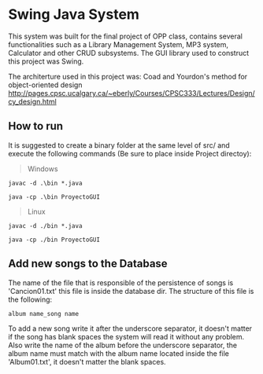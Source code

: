 # Swing Java System

This system was built for the final project of OPP class, contains several
functionalities such as a Library Management System, MP3 system, Calculator and
other CRUD subsystems. The GUI library used to construct this project was Swing.

The architerture used in this project was: Coad and Yourdon's method for object-oriented design http://pages.cpsc.ucalgary.ca/~eberly/Courses/CPSC333/Lectures/Design/cy_design.html


## How to run
It is suggested to create a binary folder at the same level of src/ and execute the following commands
(Be sure to place inside Project directoy):

> Windows

`javac -d .\bin *.java`

`java -cp .\bin ProyectoGUI`

> Linux

`javac -d ./bin *.java`

`java -cp ./bin ProyectoGUI`
  
## Add new songs to the Database
The name of the file that is responsible of the persistence of songs is 'Cancion01.txt' this file is inside the database dir.
The structure of this file is the following:

`album name_song name`

To add a new song write it after the underscore separator, it doesn't matter if the song has blank spaces the system will read it without any problem. Also write the name of the album before the underscore separator, the album name must match with the album name located inside the file 'Album01.txt', it doesn't matter the blank spaces.




